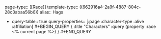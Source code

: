 page-type:: [[Race]]
template-type:: ((662916a4-2a9f-4887-804c-28c3abaa56b6))
alias:: Hags

- query-table:: true
  query-properties:: [:page :character-type :alive :affiliation]
  #+BEGIN_QUERY
  {
  :title "Characters"
  :query (property :race <% current page %>)
  }
  #+END_QUERY
